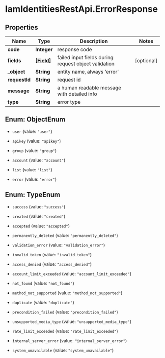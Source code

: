 # IamIdentitiesRestApi.ErrorResponse

## Properties
Name | Type | Description | Notes
------------ | ------------- | ------------- | -------------
**code** | **Integer** | response code | 
**fields** | [**[Field]**](Field.md) | failed input fields during request object validation | [optional] 
**_object** | **String** | entity name, always &#39;error&#39; | 
**requestId** | **String** | request id | 
**message** | **String** | a human readable message with detailed info | 
**type** | **String** | error type | 


<a name="ObjectEnum"></a>
## Enum: ObjectEnum


* `user` (value: `"user"`)

* `apikey` (value: `"apikey"`)

* `group` (value: `"group"`)

* `account` (value: `"account"`)

* `list` (value: `"list"`)

* `error` (value: `"error"`)




<a name="TypeEnum"></a>
## Enum: TypeEnum


* `success` (value: `"success"`)

* `created` (value: `"created"`)

* `accepted` (value: `"accepted"`)

* `permanently_deleted` (value: `"permanently_deleted"`)

* `validation_error` (value: `"validation_error"`)

* `invalid_token` (value: `"invalid_token"`)

* `access_denied` (value: `"access_denied"`)

* `account_limit_exceeded` (value: `"account_limit_exceeded"`)

* `not_found` (value: `"not_found"`)

* `method_not_supported` (value: `"method_not_supported"`)

* `duplicate` (value: `"duplicate"`)

* `precondition_failed` (value: `"precondition_failed"`)

* `unsupported_media_type` (value: `"unsupported_media_type"`)

* `rate_limit_exceeded` (value: `"rate_limit_exceeded"`)

* `internal_server_error` (value: `"internal_server_error"`)

* `system_unavailable` (value: `"system_unavailable"`)




